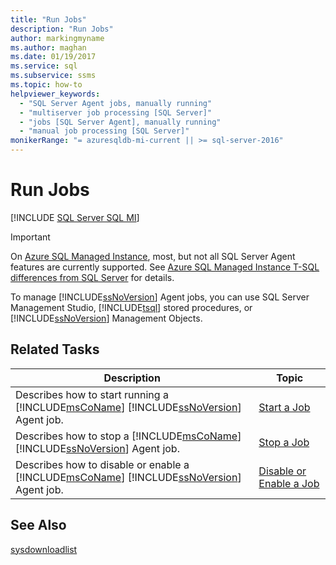 ```yaml
---
title: "Run Jobs"
description: "Run Jobs"
author: markingmyname
ms.author: maghan
ms.date: 01/19/2017
ms.service: sql
ms.subservice: ssms
ms.topic: how-to
helpviewer_keywords:
  - "SQL Server Agent jobs, manually running"
  - "multiserver job processing [SQL Server]"
  - "jobs [SQL Server Agent], manually running"
  - "manual job processing [SQL Server]"
monikerRange: "= azuresqldb-mi-current || >= sql-server-2016"
---
```

# Run Jobs
[!INCLUDE [SQL Server SQL MI](../../includes/applies-to-version/sql-asdbmi.md)]

> [!IMPORTANT]  
> On [Azure SQL Managed Instance](/azure/sql-database/sql-database-managed-instance), most, but not all SQL Server Agent features are currently supported. See [Azure SQL Managed Instance T-SQL differences from SQL Server](/azure/sql-database/sql-database-managed-instance-transact-sql-information#sql-server-agent) for details.

To manage [!INCLUDE[ssNoVersion](../../includes/ssnoversion-md.md)] Agent jobs, you can use SQL Server Management Studio, [!INCLUDE[tsql](../../includes/tsql-md.md)] stored procedures, or [!INCLUDE[ssNoVersion](../../includes/ssnoversion-md.md)] Management Objects.  
  
## Related Tasks  
  
|Description|Topic|  
|-|-|  
|Describes how to start running a [!INCLUDE[msCoName](../../includes/msconame-md.md)] [!INCLUDE[ssNoVersion](../../includes/ssnoversion-md.md)] Agent job.|[Start a Job](../../ssms/agent/start-a-job.md)|  
|Describes how to stop a [!INCLUDE[msCoName](../../includes/msconame-md.md)] [!INCLUDE[ssNoVersion](../../includes/ssnoversion-md.md)] Agent job.|[Stop a Job](../../ssms/agent/stop-a-job.md)|  
|Describes how to disable or enable a [!INCLUDE[msCoName](../../includes/msconame-md.md)] [!INCLUDE[ssNoVersion](../../includes/ssnoversion-md.md)] Agent job.|[Disable or Enable a Job](../../ssms/agent/disable-or-enable-a-job.md)|  
  
## See Also  
[sysdownloadlist](../../relational-databases/system-tables/dbo-sysdownloadlist-transact-sql.md)  
